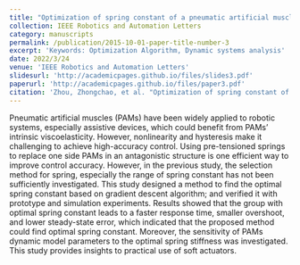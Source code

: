 ```yaml
---
title: "Optimization of spring constant of a pneumatic artificial muscle-spring driven antagonistic structure"
collection: IEEE Robotics and Automation Letters
category: manuscripts
permalink: /publication/2015-10-01-paper-title-number-3
excerpt: 'Keywords: Optimization Algorithm, Dynamic systems analysis'
date: 2022/3/24
venue: 'IEEE Robotics and Automation Letters'
slidesurl: 'http://academicpages.github.io/files/slides3.pdf'
paperurl: 'http://academicpages.github.io/files/paper3.pdf'
citation: 'Zhou, Zhongchao, et al. "Optimization of spring constant of a pneumatic artificial muscle-spring driven antagonistic structure." IEEE Robotics and Automation Letters 7.3 (2022): 5982-5989.'
---
```


Pneumatic artificial muscles (PAMs) have been widely applied to robotic systems, especially assistive devices, which could benefit from PAMs’ intrinsic viscoelasticity. However, nonlinearity and hysteresis make it challenging to achieve high-accuracy control. Using pre-tensioned springs to replace one side PAMs in an antagonistic structure is one efficient way to improve control accuracy. However, in the previous study, the selection method for spring, especially the range of spring constant has not been sufficiently investigated. This study designed a method to find the optimal spring constant based on gradient descent algorithm; and verified it with prototype and simulation experiments. Results showed that the group with optimal spring constant leads to a faster response time, smaller overshoot, and lower steady-state error, which indicated that the proposed method could find optimal spring constant. Moreover, the sensitivity of PAMs dynamic model parameters to the optimal spring stiffness was investigated. This study provides insights to practical use of soft actuators.
